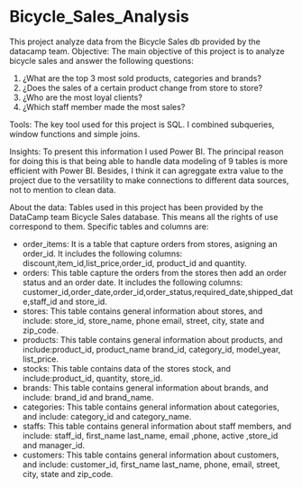 # Bicycle_Sales_Analysis
This project analyze data from the Bicycle Sales db provided by the datacamp team.
Objective:
The main objective of this project is to analyze bicycle sales and answer the following questions:
1. ¿What are the top 3 most sold products, categories and brands?
2. ¿Does the sales of a certain product change from store to store?
3. ¿Who are the most loyal clients?
4. ¿Which staff member made the most sales?

Tools:
The key tool used for this project is SQL. I combined subqueries, window functions and simple joins. 

Insights:
To present this information I used Power BI. The principal reason for doing this is that being able to handle data modeling of 9 tables is more efficient with Power BI. Besides, I think it can agreggate extra value to the project due to the versatility to make connections to different data sources, not to mention to clean data.

About the data:
Tables used in this project has been provided by the DataCamp team Bicycle Sales database. This means all the rights of use correspond to them.
Specific tables and columns are:
- order_items: It is a table that capture orders from stores, asigning an order_id. It includes the following columns: discount,item_id,list_price,order_id, product_id and quantity.
- orders: This table capture the orders from the stores then add an order status and an order date. It includes the following columns: customer_id,order_date,order_id,order_status,required_date,shipped_date,staff_id and store_id.
- stores: This table contains general information about stores, and include: store_id, store_name, phone	email, street, city, state and zip_code.
- products: This table contains general information about products, and include:product_id, product_name	brand_id, category_id, model_year, list_price.
- stocks: This table contains data of the stores stock, and include:product_id, quantity, store_id.
- brands: This table contains general information about brands, and include: brand_id and brand_name.
- categories: This table contains general information about categories, and include: category_id and category_name.
- staffs: This table contains general information about staff members, and include: staff_id, first_name	last_name, email ,phone, active ,store_id and manager_id.
- customers: This table contains general information about customers, and include: customer_id, first_name	last_name, phone, email, street, city, state and zip_code.
